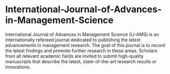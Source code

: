 International-Journal-of-Advances-in-Management-Science
=======================================================

International Journal of Advances in Management Science (IJ-AMS) is an internationally refereed journal dedicated to publishing the latest advancements in management research. The goal of this journal is to record the latest findings and promote further research in these areas. Scholars from all relevant academic fields are invited to submit high-quality manuscripts that describe the latest, state-of-the-art research results or innovations.
